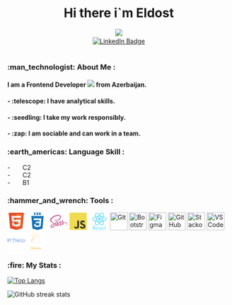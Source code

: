 
<div id="header" align="center">
  <h1> Hi there i`m Eldost </h1>
  <img src="https://media.giphy.com/media/M9gbBd9nbDrOTu1Mqx/giphy.gif" width="100"/>
</div>
<div id="badges" align='center'>
  <a href="https://www.linkedin.com/in/eldost-mirzeyev-8512732aa/">
    <img src="https://img.shields.io/badge/LinkedIn-blue?style=for-the-badge&logo=linkedin&logoColor=white" alt="LinkedIn Badge"/>
  </a></div>
  <div align='center'>
        <img src="https://komarev.com/ghpvc/?username=EldostJs&style=flat-square&color=blue" alt=""/>
  </div>
<div id='aboutMe' align='left'>
<h3> :man_technologist: About Me :</h3>
<h4> I am a Frontend Developer <img src="https://media.giphy.com/media/WUlplcMpOCEmTGBtBW/giphy.gif" width="30"> from Azerbaijan.</h4>  
<h4> - :telescope: I have analytical skills.</h4>
<h4> - :seedling: I take my work responsibly.</h4>
<h4> - :zap: I am sociable and can work in a team.</h4>
<h3> :earth_americas:	 Language Skill :</h3>
<div> - <img src="https://static-00.iconduck.com/assets.00/russia-icon-1024x946-w4so6t0m.png" width='20' height='10'/> C2</div>
<div> - <img src="https://upload.wikimedia.org/wikipedia/commons/thumb/d/dd/Flag_of_Azerbaijan.svg/2560px-Flag_of_Azerbaijan.svg.png"width='20'height='10'/> C2</div>
<div> - <img src="https://encrypted-tbn0.gstatic.com/images?q=tbn:ANd9GcQAaqB2mIsyptoVUe2J8N_9xk6RPLUg44Fv-Gb4yVXWiA&s" width='20' height='10' /> B1</div>
</div>
<div id='language' align='left'>
  <h3>:hammer_and_wrench: Tools :</h3>
  <img src="https://github.com/devicons/devicon/blob/master/icons/html5/html5-original.svg" title="HTML5" alt="HTML" width="40" height="40"/>&nbsp;
  <img src="https://github.com/devicons/devicon/blob/master/icons/css3/css3-plain-wordmark.svg"  title="CSS3" alt="CSS" width="40" height="40"/>&nbsp;
  <img src="https://github.com/devicons/devicon/blob/master/icons/sass/sass-original.svg" title="SASS"  width='40' height='40'  />
  <img src="https://github.com/devicons/devicon/blob/master/icons/javascript/javascript-original.svg" title="JavaScript" alt="JavaScript" width="40" height="40"/>&nbsp;
  <img src="https://github.com/devicons/devicon/blob/master/icons/react/react-original-wordmark.svg" title="React"  width='40' height='40'  />
  <img src="https://cdn.jsdelivr.net/gh/devicons/devicon@latest/icons/git/git-original.svg" title="Git" width='40' height='40' />
  <img src="https://cdn.jsdelivr.net/gh/devicons/devicon@latest/icons/bootstrap/bootstrap-original.svg" title="Bootstrap" width='40' height='40' />
  <img src="https://cdn.jsdelivr.net/gh/devicons/devicon@latest/icons/figma/figma-original.svg" title="Figma" width='40' height='40' />
  <img src="https://cdn.jsdelivr.net/gh/devicons/devicon@latest/icons/github/github-original.svg" title="GitHub" width='40' height='40' />
  <img src="https://cdn.jsdelivr.net/gh/devicons/devicon@latest/icons/stackoverflow/stackoverflow-original.svg" title="Stackoverflow" width='40' height='40' />
  <img src="https://cdn.jsdelivr.net/gh/devicons/devicon@latest/icons/vscode/vscode-original.svg" title="VSCode" width='40' height='40' />
  <img src="https://github.com/devicons/devicon/blob/master/icons/trello/trello-line-wordmark.svg" title="Trello" width='40' height='40' />
  <img src="https://github.com/devicons/devicon/blob/master/icons/firebase/firebase-line-wordmark.svg" title="FireBase" width='40' height='40' />
</div>
<div id='myStats' align='left'>
  <h3>:fire: My Stats :</h3>
  
[![Top Langs](https://github-readme-stats.vercel.app/api/top-langs/?username=EldostJs)](https://github.com/anuraghazra/github-readme-stats)

![GitHub streak stats](https://streak-stats.demolab.com/?user=EldostJs)  
</div>
